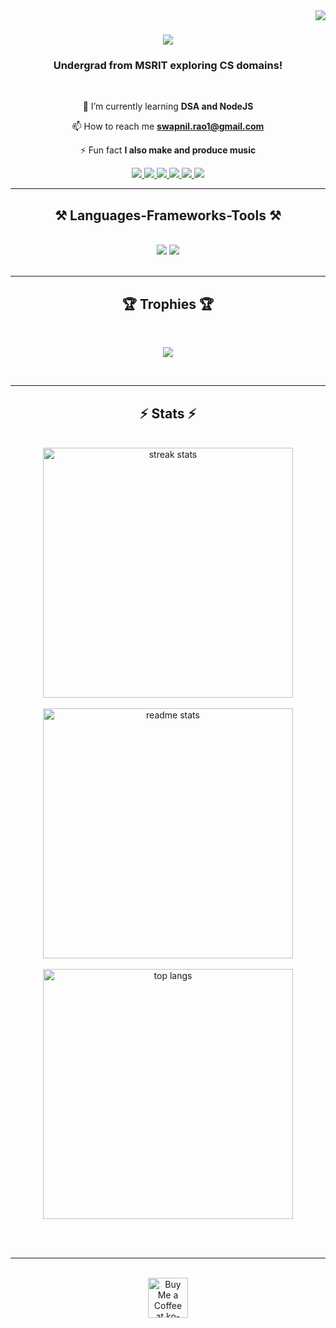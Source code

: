 <img align="right" src="https://visitor-badge.laobi.icu/badge?page_id=SwapnilRao619.SwapnilRao619" />

<h1 align="center">
    <img src="https://readme-typing-svg.herokuapp.com/?font=Righteous&size=35&center=true&vCenter=true&width=500&height=70&duration=4000&lines=Hi+There!+👋;+I'm+Swapnil+Rao!;" />
</h1>

<h3 align="center">Undergrad from MSRIT exploring CS domains!</h3>

<br/>

<div align="center">
 
🌱 I’m currently learning **DSA and NodeJS**

📫 How to reach me **swapnil.rao1@gmail.com**

⚡ Fun fact **I also make and produce music**

 </div>
 
<div align="center"> 
  <a href="https://www.linkedin.com/in/swapnil-rao-a46b65244/" target="_blank">
    <img src="https://img.shields.io/badge/LinkedIn-0077B5?style=for-the-badge&logo=linkedin&logoColor=white" target="_blank" />
  </a>
  <a href="https://github.com/SwapnilRao619" target="_blank">
     <img src="https://img.shields.io/badge/Portfolio-FF5722?style=for-the-badge&logo=todoist&logoColor=white" target="_blank" /> 
  </a>
  <a href="https://discord.gg/4M3jE2fH4P" target="_blank">
    <img src="https://img.shields.io/badge/Discord-333333?style=for-the-badge&logo=discord&logoColor=white" target="_blank" />
  </a>
  <a href="https://www.youtube.com/@swapnilrao9881/videos" target="_blank">
    <img src="https://img.shields.io/badge/Youtube-333333?style=for-the-badge&logo=youtube&logoColor=red" target="_blank" />
  </a>
  <a href="https://open.spotify.com/artist/3HzumCrfTfqCV2tdnOALhX" target="_blank">
    <img src="https://img.shields.io/badge/Spotify-333333?style=for-the-badge&logo=spotify&logoColor=green" target="_blank" />
  </a>
<a href="https://www.reddit.com/user/SwapnilRao619" target="_blank">
    <img src="https://img.shields.io/badge/Reddit-333333?style=for-the-badge&logo=reddit&logoColor=orange" target="_blank" />
  </a>
</div>

 <hr/>
 
<h2 align="center">⚒️ Languages-Frameworks-Tools ⚒️</h2>
<br/>
<div align="center">
    <img src="https://skillicons.dev/icons?i=git,vscode,vim,github,linux" />
    <img src="https://skillicons.dev/icons?i=html,css,javascript,python,c,matlab,pytorch" /><br>
</div>

<br/>
<hr/>
<div align="center">
  <h2>🏆 Trophies 🏆</h2>
  <br>
    
  ![](https://github-profile-trophy.vercel.app/?username=swapnilrao619&theme=radical&no-frame=false&no-bg=true&margin-w=4)

  <br/>
</div>
<hr/>

<h2 align="center">⚡ Stats ⚡</h2>
<br>
<div align=center>
  <img width=400 src="https://github-readme-streak-stats-salesp07.vercel.app/?user=swapnilrao619&count_private=true&theme=radical&border_radius=10" alt="streak stats"/>
    <br/>
    <br/>
  <img width=400 src="https://github-readme-stats-salesp07.vercel.app/api?username=swapnilrao619&count_private=true&show_icons=true&theme=radical&rank_icon=github&border_radius=10" alt="readme stats" />
  <br/>
    <br/> 
  <img width=400 align="center" src="https://github-readme-stats-salesp07.vercel.app/api/top-langs/?username=swapnilrao619&hide=HTML&langs_count=8&layout=compact&theme=radical&border_radius=10&size_weight=0.5&count_weight=0.5&exclude_repo=github-readme-stats" alt="top langs" />
</div>

<br/><br/>

<hr/>

<br/>

<div align="center">
<a href='https://koncarne.bandcamp.com/' target='_blank'><img height='64' style='border:0px;height:64px;' src='https://storage.ko-fi.com/cdn/kofi1.png?v=3' border='0' alt='Buy Me a Coffee at ko-fi.com' /></a>
</div>

<br/>
